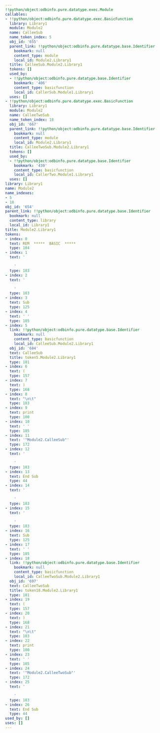 ```yaml
---
!!python/object:odbinfo.pure.datatype.exec.Module
callables:
- !!python/object:odbinfo.pure.datatype.exec.BasicFunction
  library: Library1
  module: Module2
  name: CalleeSub
  name_token_index: 5
  obj_id: '655'
  parent_link: !!python/object:odbinfo.pure.datatype.base.Identifier
    bookmark: null
    content_type: module
    local_id: Module2.Library1
  title: CalleeSub.Module2.Library1
  tokens: []
  used_by:
  - !!python/object:odbinfo.pure.datatype.base.Identifier
    bookmark: '406'
    content_type: basicfunction
    local_id: CallerSub.Module1.Library1
  uses: []
- !!python/object:odbinfo.pure.datatype.exec.BasicFunction
  library: Library1
  module: Module2
  name: CalleeTwoSub
  name_token_index: 18
  obj_id: '667'
  parent_link: !!python/object:odbinfo.pure.datatype.base.Identifier
    bookmark: null
    content_type: module
    local_id: Module2.Library1
  title: CalleeTwoSub.Module2.Library1
  tokens: []
  used_by:
  - !!python/object:odbinfo.pure.datatype.base.Identifier
    bookmark: '430'
    content_type: basicfunction
    local_id: CallerTwo.Module1.Library1
  uses: []
library: Library1
name: Module2
name_indexes:
- 5
- 18
obj_id: '654'
parent_link: !!python/object:odbinfo.pure.datatype.base.Identifier
  bookmark: null
  content_type: library
  local_id: Library1
title: Module2.Library1
tokens:
- index: 0
  text: REM  *****  BASIC  *****
  type: 184
- index: 1
  text: '

    '
  type: 183
- index: 2
  text: '

    '
  type: 183
- index: 3
  text: Sub
  type: 125
- index: 4
  text: ' '
  type: 185
- index: 5
  link: !!python/object:odbinfo.pure.datatype.base.Identifier
    bookmark: null
    content_type: basicfunction
    local_id: CalleeSub.Module2.Library1
  obj_id: '684'
  text: CalleeSub
  title: token5.Module2.Library1
  type: 181
- index: 6
  text: (
  type: 157
- index: 7
  text: )
  type: 168
- index: 8
  text: "\n\t"
  type: 183
- index: 9
  text: print
  type: 100
- index: 10
  text: ' '
  type: 185
- index: 11
  text: '"Module2.CalleeSub"'
  type: 172
- index: 12
  text: '

    '
  type: 183
- index: 13
  text: End Sub
  type: 44
- index: 14
  text: '

    '
  type: 183
- index: 15
  text: '

    '
  type: 183
- index: 16
  text: Sub
  type: 125
- index: 17
  text: ' '
  type: 185
- index: 18
  link: !!python/object:odbinfo.pure.datatype.base.Identifier
    bookmark: null
    content_type: basicfunction
    local_id: CalleeTwoSub.Module2.Library1
  obj_id: '697'
  text: CalleeTwoSub
  title: token18.Module2.Library1
  type: 181
- index: 19
  text: (
  type: 157
- index: 20
  text: )
  type: 168
- index: 21
  text: "\n\t"
  type: 183
- index: 22
  text: print
  type: 100
- index: 23
  text: ' '
  type: 185
- index: 24
  text: '"Module2.CalleeTwoSub"'
  type: 172
- index: 25
  text: '

    '
  type: 183
- index: 26
  text: End Sub
  type: 44
used_by: []
uses: []
---
```

